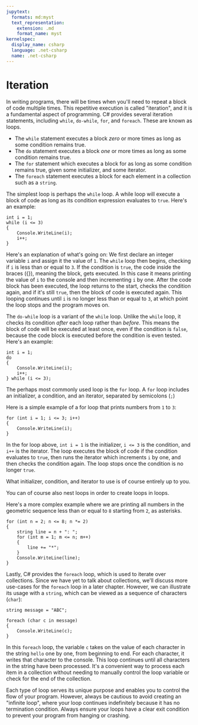 ```yaml
---
jupytext:
  formats: md:myst
  text_representation:
    extension: .md
    format_name: myst
kernelspec:
  display_name: csharp
  language: .net-csharp
  name: .net-csharp
---
```


# Iteration

In writing programs, there will be times when you'll need to repeat a block of code multiple times. This repetitive execution is called "iteration", and it is a fundamental aspect of programming. C# provides several iteration statements, including `while`, `do-while`, `for`, and `foreach`. These are known as loops.

- The `while` statement executes a block *zero* or more times as long as some condition remains true.
- The `do` statement executes a block *one* or more times as long as some condition remains true.
- The `for` statement which executes a block for as long as some condition remains true, given some initializer, and some iterator.
- The `foreach` statement executes a block for each element in a collection such as a `string`.

The simplest loop is perhaps the `while` loop.  A while loop will execute a block of code as long as its condition expression evaluates to `true`. Here's an example:

```{code-cell}
int i = 1;
while (i <= 3)
{
    Console.WriteLine(i);
    i++;
}
```

Here's an explanation of what's going on: We first declare an integer variable `i` and assign it the value of `1`. The `while` loop then begins, checking if `i` is less than or equal to `3`. If the condition is `true`, the code inside the braces ({}), meaning the block, gets executed. In this case it means printing the value of `i` to the console and then incrementing `i` by one. After the code block has been executed, the loop returns to the start, checks the condition again, and if it's still `true`, then the block of code is executed again. This looping continues until `i` is no longer less than or equal to `3`, at which point the loop stops and the program moves on.

The `do-while` loop is a variant of the `while` loop. Unlike the `while` loop, it checks its condition *after* each loop rather than *before*. This means the block of code will be executed at least once, even if the condition is `false`, because the code block is executed before the condition is even tested. Here's an example:

```{code-cell}
int i = 1;
do
{
    Console.WriteLine(i);
    i++;
} while (i <= 3);
```

The perhaps most commonly used loop is the `for` loop. A `for` loop includes an initializer, a condition, and an iterator, separated by semicolons (`;`)

Here is a simple example of a for loop that prints numbers from `1` to `3`:

```{code-cell}
for (int i = 1; i <= 3; i++)
{
    Console.WriteLine(i);
}
```

In the for loop above, `int i = 1` is the initializer, `i <= 3` is the condition, and `i++` is the iterator. The loop executes the block of code if the condition evaluates to `true`, then runs the iterator which increments `i` by one, and then checks the condition again. The loop stops once the condition is no longer `true`.

What initializer, condition, and iterator to use is of course entirely up to you.

You can of course also nest loops in order to create loops in loops.

Here's a more complex example where we are printing all numbers in the geometric sequence less than or equal to `8` starting from `2`, as asterisks.

```{code-cell}
for (int n = 2; n <= 8; n *= 2)
{
    string line = n + ": ";
    for (int m = 1; m <= n; m++)
    {
        line += "*";
    }
    Console.WriteLine(line);
}
```

Lastly, C# provides the `foreach` loop, which is used to iterate over collections. Since we have yet to talk about collections, we'll discuss more use-cases for the `foreach` loop in a later chapter.
However, we can illustrate its usage with a `string`, which can be viewed as a sequence of characters (`char`):

```{code-cell}
string message = "ABC";

foreach (char c in message)
{
    Console.WriteLine(c);
}
```

In this `foreach` loop, the variable `c` takes on the value of each character in the string `hello` one by one, from beginning to end. For each character, it writes that character to the console. This loop continues until all characters in the string have been processed. It's a convenient way to process each item in a collection without needing to manually control the loop variable or check for the end of the collection.

Each type of loop serves its unique purpose and enables you to control the flow of your program. However, always be cautious to avoid creating an "infinite loop", where your loop continues indefinitely because it has no termination condition. Always ensure your loops have a clear exit condition to prevent your program from hanging or crashing.



